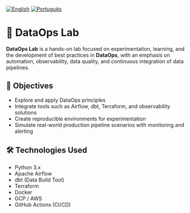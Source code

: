 [![English](https://img.shields.io/badge/lang-en-blue.svg)](README.md)
[![Português](https://img.shields.io/badge/lang-pt--br-green.svg)](README.pt-br.md)

# 🧪 DataOps Lab

**DataOps Lab** is a hands-on lab focused on experimentation, learning, and the development of best practices in **DataOps**, with an emphasis on automation, observability, data quality, and continuous integration of data pipelines.

## 🚀 Objectives

- Explore and apply DataOps principles  
- Integrate tools such as Airflow, dbt, Terraform, and observability solutions  
- Create reproducible environments for experimentation  
- Simulate real-world production pipeline scenarios with monitoring and alerting  

## 🛠️ Technologies Used

- Python 3.x  
- Apache Airflow  
- dbt (Data Build Tool)  
- Terraform  
- Docker  
- GCP / AWS  
- GitHub Actions (CI/CD)  
